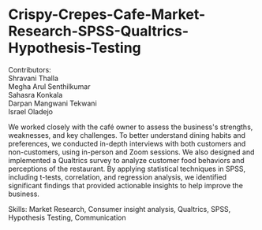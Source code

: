 # Crispy-Crepes-Cafe-Market-Research-SPSS-Qualtrics-Hypothesis-Testing

Contributors: </br>
Shravani Thalla </br>
Megha Arul Senthilkumar </br>
Sahasra Konkala </br>
Darpan Mangwani Tekwani </br>
Israel Oladejo </br>

We worked closely with the café owner to assess the business's strengths, weaknesses, and key challenges. To better understand dining habits and preferences, we conducted in-depth interviews with both customers and non-customers, using in-person and Zoom sessions. We also designed and implemented a Qualtrics survey to analyze customer food behaviors and perceptions of the restaurant. By applying statistical techniques in SPSS, including t-tests, correlation, and regression analysis, we identified significant findings that provided actionable insights to help improve the business.

Skills: Market Research, Consumer insight analysis, Qualtrics, SPSS, Hypothesis Testing, Communication
